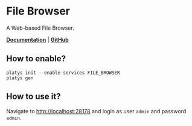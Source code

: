 # File Browser

A Web-based File Browser.

**[Documentation](https://filebrowser.org/)** | **[GitHub](https://github.com/filebrowser/filebrowser)** 

## How to enable?

```
platys init --enable-services FILE_BROWSER
platys gen
```

## How to use it?

Navigate to <http://localhost:28178> and login as user `admin` and password `admin`. 
